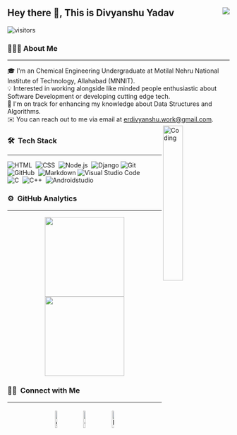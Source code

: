## Hey there 👋, This is Divyanshu Yadav <img align="right" src="https://visitor-badge.glitch.me/badge?page_id=erdivyanshu.erdivyanshu" />
![visitors](https://visitor-badge.glitch.me/badge?page_id=erdivyanshu.erdivyanshu&left_color=green&right_color=red)

### 👨🏻‍💻 About Me
<hr>

🎓 I'm an Chemical Engineering Undergraduate at Motilal Nehru National Institute of Technology, Allahabad (MNNIT).\
💡 Interested in working alongside like minded people enthusiastic about Software Development or developing cutting edge tech.\
🌱 I'm on track for enhancing my knowledge about Data Structures and Algorithms.\
✉️ You can reach out to me via email at erdivyanshu.work@gmail.com.
<img alt="Coding " src="https://c.tenor.com/2uyENRmiUt0AAAAC/coding.gif" align="right" width="30%" height="30%"/>
### 🛠 &nbsp;Tech Stack
<hr>

![HTML](https://img.shields.io/badge/-HTML-05122A?style=flat&logo=HTML5)&nbsp;
![CSS](https://img.shields.io/badge/-CSS-05122A?style=flat&logo=CSS3&logoColor=1572B6)&nbsp;
![Node.js](https://img.shields.io/badge/-nodejs-05122A?style=flat&logo=node.js&logoColor=FFA518)&nbsp;
![Django](https://img.shields.io/badge/-django-05122A?style=flat&logo=django&logoColor=FFA518)
![Git](https://img.shields.io/badge/-Git-05122A?style=flat&logo=git)&nbsp;\
![GitHub](https://img.shields.io/badge/-GitHub-05122A?style=flat&logo=github)&nbsp;
![Markdown](https://img.shields.io/badge/-Markdown-05122A?style=flat&logo=markdown)
![Visual Studio Code](https://img.shields.io/badge/-Visual%20Studio%20Code-05122A?style=flat&logo=visual-studio-code&logoColor=007ACC)&nbsp;\
![C](https://img.shields.io/badge/-C-05122A?style=flat&logo=C&logoColor=A8B9CC)&nbsp;
![C++](https://img.shields.io/badge/-C++-05122A?style=flat&logo=C%2B%2B&logoColor=00599C)&nbsp;
![Androidstudio](https://img.shields.io/badge/-androidstudio-05122A?style=flat&logo=androidstudio&logoColor=FFA518)

### ⚙️ &nbsp;GitHub Analytics
<hr>

<p align="center">
<a href="https://github.com/erdivyanshu">
  <img height="180em" src="https://github-readme-stats-eight-theta.vercel.app/api?username=erdivyanshu&show_icons=true&theme=algolia&include_all_commits=true&count_private=true"/>
  <img height="180em" src="https://github-readme-stats-eight-theta.vercel.app/api/top-langs/?username=erdivyanshu&layout=compact&langs_count=8&theme=algolia"/>
</a>
</p>

### 🤝🏻 &nbsp;Connect with Me
<hr>

<p align="center">
	<a href="mailto:erdivyanshu.work@gmail.com"><img alt="github" width="10%" style="padding:5px" src="https://img.icons8.com/color/100/000000/gmail.png"/></a>
	<a href="https://github.com/erdivyanshu"><img alt="github" width="10%" style="padding:5px" src="https://img.icons8.com/color/100/000000/github.png"/></a>
	<a href="https://www.linkedin.com/in/divyanshu-yadav-26b68318b/"><img alt="linkedin" width="10%" style="padding:5px" src="https://img.icons8.com/color/100/000000/linkedin.png"/></a>	
	
</p>
